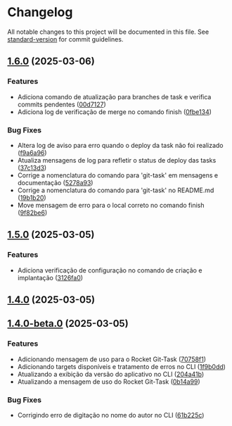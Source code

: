 # Changelog

All notable changes to this project will be documented in this file. See [standard-version](https://github.com/conventional-changelog/standard-version) for commit guidelines.

## [1.6.0](https://github.com/tihhgoncalves/rocket-git-task/compare/v1.5.0...v1.6.0) (2025-03-06)


### Features

* Adiciona comando de atualização para branches de task e verifica commits pendentes ([00d7127](https://github.com/tihhgoncalves/rocket-git-task/commit/00d7127fde31c3e1200aa1a6047839a60c9bcdaa))
* Adiciona log de verificação de merge no comando finish ([0fbe134](https://github.com/tihhgoncalves/rocket-git-task/commit/0fbe13462db0b5e34eb7ec1daba13013a0db6239))


### Bug Fixes

* Altera log de aviso para erro quando o deploy da task não foi realizado ([f9a6a96](https://github.com/tihhgoncalves/rocket-git-task/commit/f9a6a965169a0508a391cced02d66ad337083a52))
* Atualiza mensagens de log para refletir o status de deploy das tasks ([37c13d3](https://github.com/tihhgoncalves/rocket-git-task/commit/37c13d3d718227f6fe114715fcbf0df5b19be963))
* Corrige a nomenclatura do comando para 'git-task' em mensagens e documentação ([5278a93](https://github.com/tihhgoncalves/rocket-git-task/commit/5278a935a44366c5c1d2b210810270f838c60749))
* Corrige a nomenclatura do comando para 'git-task' no README.md ([19b1b20](https://github.com/tihhgoncalves/rocket-git-task/commit/19b1b200c44dca01de60d8f6ee8399c2bf81e872))
* Move mensagem de erro para o local correto no comando finish ([9f82be6](https://github.com/tihhgoncalves/rocket-git-task/commit/9f82be62cd259b46c5903ccd3504a84d6f2fc1fd))

## [1.5.0](https://github.com/tihhgoncalves/rocket-git-task/compare/v1.4.0...v1.5.0) (2025-03-05)


### Features

* Adiciona verificação de configuração no comando de criação e implantação ([3126fa0](https://github.com/tihhgoncalves/rocket-git-task/commit/3126fa05dc40dec42d708b5dee3977a58ff6a9d9))

## [1.4.0](https://github.com/tihhgoncalves/rocket-git-task/compare/v1.4.0-beta.0...v1.4.0) (2025-03-05)

## [1.4.0-beta.0](https://github.com/tihhgoncalves/rocket-git-task/compare/v1.3.0...v1.4.0-beta.0) (2025-03-05)


### Features

* Adicionando mensagem de uso para o Rocket Git-Task ([70758f1](https://github.com/tihhgoncalves/rocket-git-task/commit/70758f174017633576e5cd93c96b170bb56f4300))
* Adicionando targets disponíveis e tratamento de erros no CLI ([1f9b0dd](https://github.com/tihhgoncalves/rocket-git-task/commit/1f9b0dd15750867b576ee20a40b6e55fc3848033))
* Atualizando a exibição da versão do aplicativo no CLI ([204a41b](https://github.com/tihhgoncalves/rocket-git-task/commit/204a41bd97b2c18533fa7a42546ef9b7497a089c))
* Atualizando a mensagem de uso do Rocket Git-Task ([0b14a99](https://github.com/tihhgoncalves/rocket-git-task/commit/0b14a99ebe7911c68a5bdbc7c8d9a835ee9a821b))


### Bug Fixes

* Corrigindo erro de digitação no nome do autor no CLI ([61b225c](https://github.com/tihhgoncalves/rocket-git-task/commit/61b225c27d6b9b5bd2926cfa313080bbd9e9bcad))

